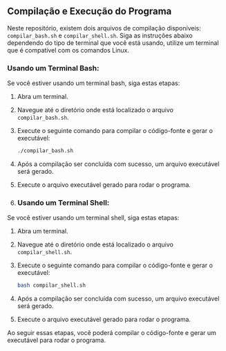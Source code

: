 ## Compilação e Execução do Programa

Neste repositório, existem dois arquivos de compilação disponíveis: `compilar_bash.sh` e `compilar_shell.sh`. Siga as instruções abaixo dependendo do tipo de terminal que você está usando, utilize um terminal que é compatível com os comandos Linux.

### Usando um Terminal Bash:

Se você estiver usando um terminal bash, siga estas etapas:

1. Abra um terminal.
2. Navegue até o diretório onde está localizado o arquivo `compilar_bash.sh`.
3. Execute o seguinte comando para compilar o código-fonte e gerar o executável:

    ```bash
    ./compilar_bash.sh
    ```

4. Após a compilação ser concluída com sucesso, um arquivo executável será gerado.
5. Execute o arquivo executável gerado para rodar o programa.

6. ### Usando um Terminal Shell:

Se você estiver usando um terminal shell, siga estas etapas:

1. Abra um terminal.
2. Navegue até o diretório onde está localizado o arquivo `compilar_shell.sh`.
3. Execute o seguinte comando para compilar o código-fonte e gerar o executável:

    ```bash
    bash compilar_shell.sh
    ```

4. Após a compilação ser concluída com sucesso, um arquivo executável será gerado.
5. Execute o arquivo executável gerado para rodar o programa.

Ao seguir essas etapas, você poderá compilar o código-fonte e gerar um executável para rodar o programa.
